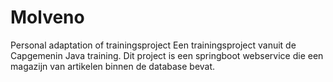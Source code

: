 # Molveno
Personal adaptation of trainingsproject
Een trainingsproject vanuit de Capgemenin Java training. Dit project is een springboot webservice die een magazijn van artikelen binnen de database bevat.
